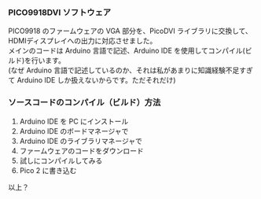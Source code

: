 ### PICO9918DVI ソフトウェア

PICO9918 のファームウェアの VGA 部分を、PicoDVI ライブラリに交換して、HDMIディスプレイへの出力に対応させました。  
メインのコードは Arduino 言語で記述、Arduino IDE を使用してコンパイル(ビルド)を行います。  
(なぜ Arduino 言語で記述しているのか、それは私があまりに知識経験不足すぎて Arduino IDE しか扱えないからです。ただそれだけ)

### ソースコードのコンパイル（ビルド）方法
1. Arduino IDE を PC にインストール
2. Arduino IDE のボードマネージャで   
3. Arduino IDE のライブラリマネージャで  
4. ファームウェアのコードをダウンロード
5. 試しにコンパイルしてみる
6. Pico 2 に書き込む    

以上？
